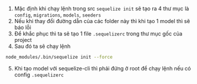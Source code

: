 1. Mặc định khi chạy lệnh trong src `sequelize init` sẽ tạo ra 4 thư mục là `config`, `migrations`, `models`, `seeders`
2. Nếu khi thay đổi đường dẫn của các folder này thì khi tạo 1 model thì sẽ báo lỗi
3. Để khắc phục thì ta sẽ tạo 1 file `.sequelizerc` trong thư mục gốc của project
4. Sau đó ta sẽ chạy lệnh

```bash
node_modules/.bin/sequelize init --force
```

5. Khi tạo model với sequelize-cli thì phải đứng ở root để chạy lệnh nếu có config `.sequelizerc`
